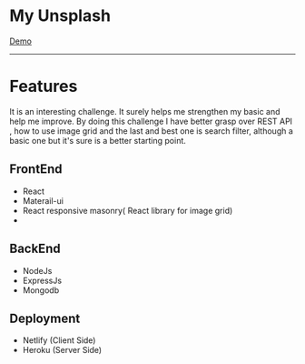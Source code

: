 # My Unsplash

[Demo](https://dev-my-unsplash.netlify.app/)
***
# Features

It is an interesting challenge. It surely helps me strengthen my basic and help me improve.
By doing this challenge I have better grasp over REST API , how to use image grid and the last and best one is search filter, although a basic one but it's sure is a better starting point.

## FrontEnd 
- React
- Materail-ui
- React responsive masonry( React library for image grid)
- 
## BackEnd
- NodeJs
- ExpressJs
- Mongodb

## Deployment 
- Netlify (Client Side)
- Heroku (Server Side)
